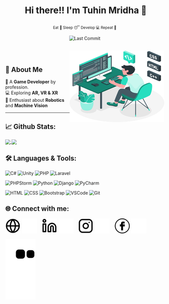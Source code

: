 # <p align="center">️ **Hi there!! I'm Tuhin Mridha** 👋 </p>
<p align="center">️<small>Eat 🍲 Sleep 😴 Develop 💻 Repeat 🔁</small></p>

<p align="center">


</a>
<img alt="Last Commit" src="https://img.shields.io/github/last-commit/mxTuHin/mxTuHin?logo=markdown&label=LAST+UPDATE&color=29bf12&style=flat">
</p>
</br>
<img align="right" alt="Coding" width="300" height="225" src="img/Background.png">
</br>

##   👨 **About Me**

🚀 A **Game Developer** by profession.<br/>
💻 Exploring **AR, VR & XR** <br/>
🤖 Enthusiast about **Robotics** and **Machine Vision**

---

## 📈 **Github Stats:**

<a href="https://github.com/mxTuHin">
<img width="440" align="center" src="https://github-readme-stats.vercel.app/api?username=mxTuHin&show_icons=true&include_all_commits=true&theme=tokyonight&count_private=true">
</a>
<a href="https://github.com/mxTuHin/github-readme-stats">
<img align="center" src="https://github-readme-stats.anuraghazra1.vercel.app/api/top-langs/?username=mxTuHin&layout=compact&theme=tokyonight" />
</a>

<!-- prefered theme tokyonight and others can be found at https://github.com/anuraghazra/github-readme-stats/blob/master/themes/README.md -->

</br>

## 🛠️ **Languages & Tools:**

![C#](https://img.shields.io/badge/-CSharp-9567CE?&style=for-the-badge&logo=C#&ogoColor=white)
![Unity](https://img.shields.io/badge/-Unity-black?&style=for-the-badge&logo=unity&ogoColor=white)
![PHP](https://img.shields.io/badge/-PHP-f26327?&style=for-the-badge&logo=php&ogoColor=white)
![Laravel](https://img.shields.io/badge/-Laravel-grey?&style=for-the-badge&logo=laravel&ogoColor=white)

![PHPStorm](https://img.shields.io/badge/-PHPStorm-7F57F7?&style=for-the-badge&logo=phpstorm&ogoColor=white)
![Python](https://img.shields.io/badge/-Python-green?&style=for-the-badge&logo=python&ogoColor=white)
![Django](https://img.shields.io/badge/Django-092E20?style=for-the-badge&logo=django&logoColor=white)
![PyCharm](https://img.shields.io/badge/-Pycharm-019733?style=for-the-badge&logo=pycharm)

![HTML](https://img.shields.io/badge/html%20-%23E34F26.svg?&style=for-the-badge&logo=html5&logoColor=white)
![CSS](https://img.shields.io/badge/css%20-%231572B6.svg?&style=for-the-badge&logo=css3&logoColor=white)
![Bootstrap](https://img.shields.io/badge/Bootstrap-563D7C?style=for-the-badge&logo=bootstrap&logoColor=white)
![VSCode](https://img.shields.io/badge/-vscode-007ACC?style=for-the-badge&logo=visual-studio-code)
![Git](https://img.shields.io/badge/git%20-%23F05032.svg?&style=for-the-badge&logo=git&logoColor=white)




## 🌐 **Connect with me:** ️


[![website](./img/globe-light.svg)](https://mxtuhin.ninja/#gh-light-mode-only)
[![website](./img/globe-dark.svg)](https://mxtuhin.ninja/#gh-dark-mode-only)
&nbsp;&nbsp;
[![website](./img/linkedin-light.svg)](https://www.linkedin.com/in/mxtuhin/#gh-light-mode-only)
[![website](./img/linkedin-dark.svg)](https://www.linkedin.com/in/mxtuhin/#gh-dark-mode-only)
&nbsp;&nbsp;
[![website](./img/instagram-light.svg)](https://www.instagram.com/mx_tuhin/#gh-light-mode-only)
[![website](./img/instagram-dark.svg)](https://www.instagram.com/mx_tuhin/#gh-dark-mode-only)
&nbsp;&nbsp;
[![website](./img/facebook-light.svg)](https://www.facebook.com/tuhin.mridha.5/#gh-light-mode-only)
[![website](./img/facebook-dark.svg)](https://www.facebook.com/tuhin.mridha.5/#gh-dark-mode-only)


<img src="https://raw.githubusercontent.com/tahmidabir/tahmidabir/output/github-contribution-grid-snake.svg" />

